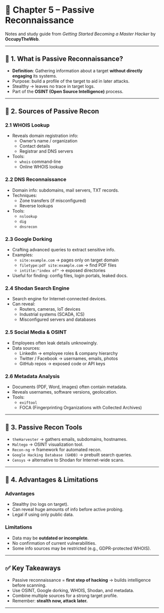 # 📘 Chapter 5 – Passive Reconnaissance  

Notes and study guide from *Getting Started Becoming a Master Hacker* by **OccupyTheWeb**.  

---

## 🔹 1. What is Passive Reconnaissance?  
- **Definition**: Gathering information about a target **without directly engaging** its systems.  
- Purpose: build a profile of the target to aid in later attacks.  
- Stealthy → leaves no trace in target logs.  
- Part of the **OSINT (Open Source Intelligence)** process.  

---

## 🔹 2. Sources of Passive Recon  

### 2.1 WHOIS Lookup  
- Reveals domain registration info:  
  - Owner’s name / organization  
  - Contact details  
  - Registrar and DNS servers  
- Tools:  
  - `whois` command-line  
  - Online WHOIS lookup  

### 2.2 DNS Reconnaissance  
- Domain info: subdomains, mail servers, TXT records.  
- Techniques:  
  - Zone transfers (if misconfigured)  
  - Reverse lookups  
- Tools:  
  - `nslookup`  
  - `dig`  
  - `dnsrecon`  

### 2.3 Google Dorking  
- Crafting advanced queries to extract sensitive info.  
- Examples:  
  - `site:example.com` → pages only on target domain  
  - `filetype:pdf site:example.com` → find PDF files  
  - `intitle:"index of"` → exposed directories  
- Useful for finding: config files, login portals, leaked docs.  

### 2.4 Shodan Search Engine  
- Search engine for Internet-connected devices.  
- Can reveal:  
  - Routers, cameras, IoT devices  
  - Industrial systems (SCADA, ICS)  
  - Misconfigured servers and databases  

### 2.5 Social Media & OSINT  
- Employees often leak details unknowingly.  
- Data sources:  
  - LinkedIn → employee roles & company hierarchy  
  - Twitter / Facebook → usernames, emails, photos  
  - GitHub repos → exposed code or API keys  

### 2.6 Metadata Analysis  
- Documents (PDF, Word, images) often contain metadata.  
- Reveals usernames, software versions, geolocation.  
- Tools:  
  - `exiftool`  
  - FOCA (Fingerprinting Organizations with Collected Archives)  

---

## 🔹 3. Passive Recon Tools  
- `theHarvester` → gathers emails, subdomains, hostnames.  
- `Maltego` → OSINT visualization tool.  
- `Recon-ng` → framework for automated recon.  
- `Google Hacking Database (GHDB)` → prebuilt search queries.  
- `Censys` → alternative to Shodan for Internet-wide scans.  

---

## 🔹 4. Advantages & Limitations  

### Advantages  
- Stealthy (no logs on target).  
- Can reveal huge amounts of info before active probing.  
- Legal if using only public data.  

### Limitations  
- Data may be **outdated or incomplete**.  
- No confirmation of current vulnerabilities.  
- Some info sources may be restricted (e.g., GDPR-protected WHOIS).  

---

## ✅ Key Takeaways  
- Passive reconnaissance = **first step of hacking** → builds intelligence before scanning.  
- Use OSINT, Google dorking, WHOIS, Shodan, and metadata.  
- Combine multiple sources for a strong target profile.  
- Remember: **stealth now, attack later.**  

---
